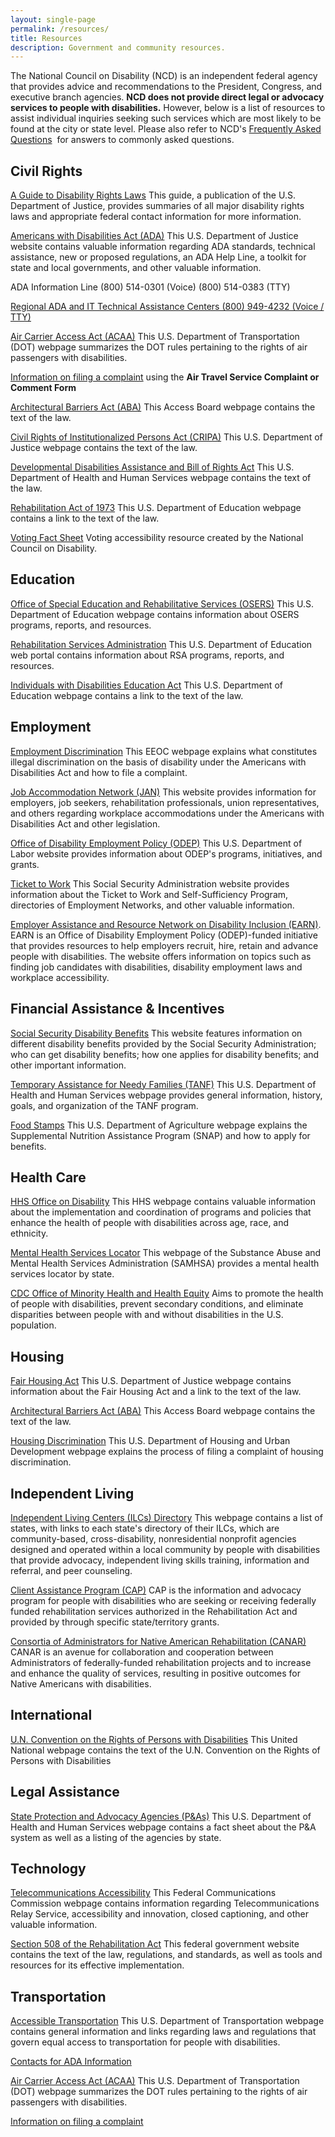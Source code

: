 ```yaml
---
layout: single-page
permalink: /resources/
title: Resources
description: Government and community resources.
---
```

The National Council on Disability (NCD) is an independent federal agency that provides advice and recommendations to the President, Congress, and executive branch agencies. **NCD does not provide direct legal or advocacy services to people with disabilities.** However, below is a list of resources to assist individual inquiries seeking such services which are most likely to be found at the city or state level. Please also refer to NCD's [Frequently Asked Questions](/resources/faq)  for answers to commonly asked questions.

Civil Rights
------------

[A Guide to Disability Rights Laws](http://www.ada.gov/cguide.htm)
This guide, a publication of the U.S. Department of Justice, provides summaries of all major disability rights laws and appropriate federal contact information for more information. 

[Americans with Disabilities Act (ADA)](http://www.ada.gov/index.html) This U.S. Department of Justice website contains valuable information regarding ADA standards, technical assistance, new or proposed regulations, an ADA Help Line, a toolkit for state and local governments, and other valuable information.

ADA Information Line (800) 514-0301 (Voice) (800) 514-0383 (TTY)

[Regional ADA and IT Technical Assistance Centers (800) 949-4232 (Voice / TTY)](http://www.adata.org/)

[Air Carrier Access Act (ACAA)](https://www.transportation.gov/individuals/aviation-consumer-protection/traveling-disability) This U.S. Department of Transportation (DOT) webpage summarizes the DOT rules pertaining to the rights of air passengers with disabilities.

[Information on filing a complaint](https://airconsumer.dot.gov/escomplaint/ConsumerForm.cfm) using the **Air Travel Service Complaint or Comment Form**

[Architectural Barriers Act (ABA)](https://www.access-board.gov/aba/) This Access Board webpage contains the text of the law. 

[Civil Rights of Institutionalized Persons Act (CRIPA)](http://www.justice.gov/crt/about/spl/cripastat.php) This U.S. Department of Justice webpage contains the text of the law. 

[Developmental Disabilities Assistance and Bill of Rights Act](https://acl.gov/about-acl/authorizing-statutes/developmental-disabilities-assistance-and-bill-rights-act-2000) This U.S. Department of Health and Human Services webpage contains the text of the law. 

[Rehabilitation Act of 1973](http://www2.ed.gov/policy/speced/reg/narrative.html) This U.S. Department of Education webpage contains a link to the text of the law. 

[Voting Fact Sheet]({{site.baseUrl}}/report/2020/voting-fact-sheet) Voting accessibility resource created by the National Council on Disability.

Education
---------

[Office of Special Education and Rehabilitative Services (OSERS)](http://www2.ed.gov/about/offices/list/osers/index.html) This U.S. Department of Education webpage contains information about OSERS programs, reports, and resources. 

[Rehabilitation Services Administration](http://rsa.ed.gov/) This U.S. Department of Education web portal contains information about RSA programs, reports, and resources. 

[Individuals with Disabilities Education Act](https://sites.ed.gov/idea/about-idea/) This U.S. Department of Education webpage contains a link to the text of the law. 

Employment
----------

[Employment Discrimination](http://www.eeoc.gov/laws/types/disability.cfm) This EEOC webpage explains what constitutes illegal discrimination on the basis of disability under the Americans with Disabilities Act and how to file a complaint. 

[Job Accommodation Network (JAN)](http://askjan.org/) This website provides information for employers, job seekers, rehabilitation professionals, union representatives, and others regarding workplace accommodations under the Americans with Disabilities Act and other legislation. 

[Office of Disability Employment Policy (ODEP)](http://www.dol.gov/odep/) This U.S. Department of Labor website provides information about ODEP's programs, initiatives, and grants. 

[Ticket to Work](http://www.yourtickettowork.com/) This Social Security Administration website provides information about the Ticket to Work and Self-Sufficiency Program, directories of Employment Networks, and other valuable information. 

[Employer Assistance and Resource Network on Disability Inclusion (EARN)](http://www.askearn.org/). EARN is an Office of Disability Employment Policy (ODEP)-funded initiative that provides resources to help employers recruit, hire, retain and advance people with disabilities. The website offers information on topics such as finding job candidates with disabilities, disability employment laws and workplace accessibility.

Financial Assistance & Incentives
---------------------------------

[Social Security Disability Benefits](https://www.ssa.gov/benefits/disability/)
This website features information on different disability benefits provided by the Social Security Administration; who can get disability benefits; how one applies for disability benefits; and other important information.

[Temporary Assistance for Needy Families (TANF)](https://www.benefits.gov/benefit/613)
This U.S. Department of Health and Human Services webpage provides general information, history, goals, and organization of the TANF program.


[Food Stamps](http://www.fns.usda.gov/snap/)
This U.S. Department of Agriculture webpage explains the Supplemental Nutrition Assistance Program (SNAP) and how to apply for benefits.

Health Care
-----------

[HHS Office on Disability](https://aspe.hhs.gov/about/offices/bhdap)
This HHS webpage contains valuable information about the implementation and coordination of programs and policies that enhance the health of people with disabilities across age, race, and ethnicity.

[Mental Health Services Locator](https://findtreatment.samhsa.gov/)
This webpage of the Substance Abuse and Mental Health Services Administration (SAMHSA) provides a mental health services locator by state.

[CDC Office of Minority Health and Health E](http://www.cdc.gov/omhd/Populations/Disability/Disability.htm)[quity](https://www.cdc.gov/healthequity/index.html)
Aims to promote the health of people with disabilities, prevent secondary conditions, and eliminate disparities between people with and without disabilities in the U.S. population.

Housing
-------

[Fair Housing Act](http://www.justice.gov/crt/about/hce/housing_coverage.php)
This U.S. Department of Justice webpage contains information about the Fair Housing Act and a link to the text of the law.

[Architectural Barriers Act (ABA)](https://www.access-board.gov/aba/)
This Access Board webpage contains the text of the law.

[Housing Discrimination](http://portal.hud.gov/hudportal/HUD^Q^src=/topics/housing_discrimination)
This U.S. Department of Housing and Urban Development webpage explains the process of filing a complaint of housing discrimination.

Independent Living
------------------

[Independent Living Centers (ILCs) Directory](http://www.ilru.org/html/publications/directory/state_list.html)
This webpage contains a list of states, with links to each state's directory of their ILCs, which are community-based, cross-disability, nonresidential nonprofit agencies designed and operated within a local community by people with disabilities that provide advocacy, independent living skills training, information and referral, and peer counseling.

[Client Assistance Program (CAP)](https://www.benefits.gov/benefit/914)
CAP is the information and advocacy program for people with disabilities who are seeking or receiving federally funded rehabilitation services authorized in the Rehabilitation Act and provided by through specific state/territory grants.

[Consortia of Administrators for Native American Rehabilitation (CANAR)](https://canar.info/about/)
CANAR is an avenue for collaboration and cooperation between Administrators of federally-funded rehabilitation projects and to increase and enhance the quality of services, resulting in positive outcomes for Native Americans with disabilities.

International
-------------

[U.N. Convention on the Rights of Persons with Disabilities](https://www.un.org/development/desa/disabilities/convention-on-the-rights-of-persons-with-disabilities.html)
This United National webpage contains the text of the U.N. Convention on the Rights of Persons with Disabilities

Legal Assistance
----------------

[State Protection and Advocacy Agencies (P&As)](https://acl.gov/programs/aging-and-disability-networks/state-protection-advocacy-systems)
This U.S. Department of Health and Human Services webpage contains a fact sheet about the P&A system as well as a listing of the agencies by state.

Technology
----------

[Telecommunications Accessibility](http://www.fcc.gov/cgb/dro/)
This Federal Communications Commission webpage contains information regarding Telecommunications Relay Service, accessibility and innovation, closed captioning, and other valuable information.

[Section 508 of the Rehabilitation Act](http://www.section508.gov/)
This federal government website contains the text of the law, regulations, and standards, as well as tools and resources for its effective implementation.

Transportation
--------------

[Accessible Transportation](https://www.transportation.gov/accessibility)
This U.S. Department of Transportation webpage contains general information and links regarding laws and regulations that govern equal access to transportation for people with disabilities.

[Contacts for ADA Information](https://www.transportation.gov/civil-rights/civil-rights-awareness-enforcement/accessible-workplace-programs-and-activities)

[Air Carrier Access Act (ACAA)](https://www.transportation.gov/airconsumer/passengers-disabilities)
This U.S. Department of Transportation (DOT) webpage summarizes the DOT rules pertaining to the rights of air passengers with disabilities.

[Information on filing a complaint](https://www.transportation.gov/airconsumer/file-consumer-complaint)
